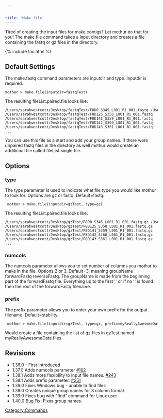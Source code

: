 ```yaml
---


title: 'Make.file'
---
```

Tired of creating the input files for make.contigs? Let mothur do that
for you! The make.file command takes a input directory and creates a
file containing the fastq or gz files in the directory.


{% include toc.html %}

## Default Settings

The make.fastq command parameters are inputdir and type. Inputdir is
required.

    mothur > make.file(inputdir=fastqTest)

The resulting fileList.paired.file looks like:

    /Users/sarahwestcott/Desktop/fastqTest/F8D0_S345_L001_R1_001.fastq /Users/sarahwestcott/Desktop/fastqTest/F8D0_S345_L001_R2_001.fastq  
    /Users/sarahwestcott/Desktop/fastqTest/F8D125_S358_L001_R1_001.fastq   /Users/sarahwestcott/Desktop/fastqTest/F8D125_S358_L001_R2_001.fastq    
    /Users/sarahwestcott/Desktop/fastqTest/F8D141_S359_L001_R1_001.fastq   /Users/sarahwestcott/Desktop/fastqTest/F8D141_S359_L001_R2_001.fastq    
    /Users/sarahwestcott/Desktop/fastqTest/F8D142_S360_L001_R1_001.fastq   /Users/sarahwestcott/Desktop/fastqTest/F8D142_S360_L001_R2_001.fastq    
    /Users/sarahwestcott/Desktop/fastqTest/F8D143_S361_L001_R1_001.fastq   /Users/sarahwestcott/Desktop/fastqTest/F8D143_S361_L001_R2_001.fastq    
    ...

You can use this file as a start and add your group names. If there were
unpaired fastq files in the directory as well mothur would create an
additional file called fileList.single.file.

## Options

### type

The type parameter is used to indicate what file type you would like
mothur to look for. Options are gz or fastq. Default=fastq.

     mothur > make.file(inputdir=gzTest, type=gz)

The resulting fileList.paired.file looks like:

    /Users/sarahwestcott/Desktop/gzTest/F8D0_S345_L001_R1_001.fastq.gz /Users/sarahwestcott/Desktop/gzTest/F8D0_S345_L001_R2_001.fastq.gz  
    /Users/sarahwestcott/Desktop/gzTest/F8D125_S358_L001_R1_001.fastq.gz   /Users/sarahwestcott/Desktop/gzTest/F8D125_S358_L001_R2_001.fastq.gz    
    /Users/sarahwestcott/Desktop/gzTest/F8D141_S359_L001_R1_001.fastq.gz   /Users/sarahwestcott/Desktop/gzTest/F8D141_S359_L001_R2_001.fastq.gz    
    /Users/sarahwestcott/Desktop/gzTest/F8D142_S360_L001_R1_001.fastq.gz   /Users/sarahwestcott/Desktop/gzTest/F8D142_S360_L001_R2_001.fastq.gz    
    /Users/sarahwestcott/Desktop/gzTest/F8D143_S361_L001_R1_001.fastq.gz   /Users/sarahwestcott/Desktop/gzTest/F8D143_S361_L001_R2_001.fastq.gz    
    ...

### numcols

The numcols parameter allows you to set number of columns you mothur to
make in the file. Options 2 or 3. Default=3, meaning groupName
forwardFastq reverseFastq. The groupName is made from the beginning part
of the forwardFastq file. Everything up to the first \'\' or if no \'\'
is found then the root of the forwardFastq filename.

### prefix

The prefix parameter allows you to enter your own prefix for the output
filename. Default=stability.

     mothur > make.file(inputdir=gzTest, type=gz, prefix=myReallyAwesomeData)

Would create a file containing the list of gz files in gzTest named
myReallyAwesomeData.files.

## Revisions

-   1.36.0 - First Introduced
-   1.37.0 Adds numcols parameter
    [\#162](https://github.com/mothur/mothur/issues/162)
-   1.38.1 Adds more flexibility to input file names.
    [\#243](https://github.com/mothur/mothur/issues/243)
-   1.38.1 Adds prefix parameter.
    [\#251](https://github.com/mothur/mothur/issues/251)
-   1.39.0 Fixes Windows bug - unable to find files
-   1.39.0 Creates unique group names for 3 column format
-   1.39.0 Fixes bug with \"find\" command for Linux user
-   1.40.0 Bug Fix: Fixes group names.

[Category:Commands](Category:Commands)
